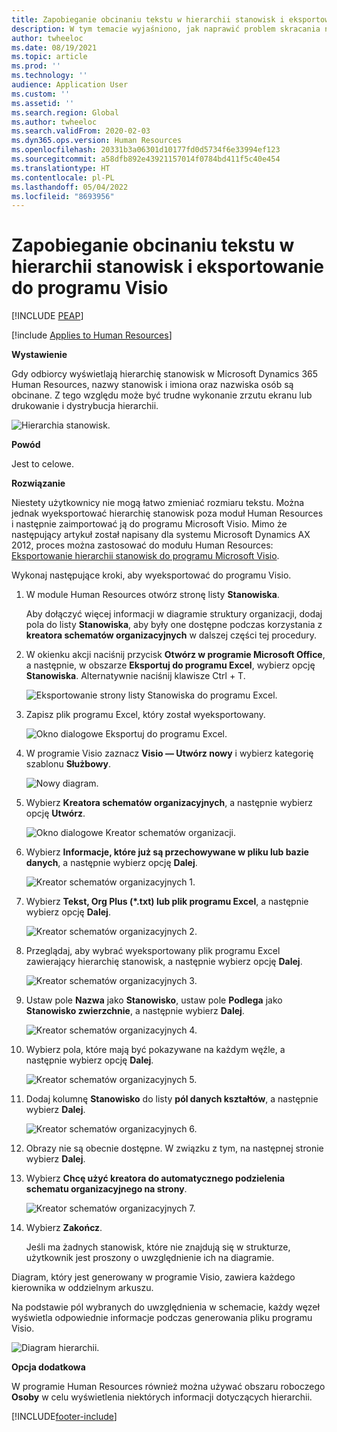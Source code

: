 ```yaml
---
title: Zapobieganie obcinaniu tekstu w hierarchii stanowisk i eksportowanie do programu Visio
description: W tym temacie wyjaśniono, jak naprawić problem skracania nazw stanowisk oraz imion i nazwisk osób w hierarchii stanowisk w programie Microsoft Dynamics 365 Human Resources.
author: twheeloc
ms.date: 08/19/2021
ms.topic: article
ms.prod: ''
ms.technology: ''
audience: Application User
ms.custom: ''
ms.assetid: ''
ms.search.region: Global
ms.author: twheeloc
ms.search.validFrom: 2020-02-03
ms.dyn365.ops.version: Human Resources
ms.openlocfilehash: 20331b3a06301d10177fd0d5734f6e33994ef123
ms.sourcegitcommit: a58dfb892e43921157014f0784bd411f5c40e454
ms.translationtype: HT
ms.contentlocale: pl-PL
ms.lasthandoff: 05/04/2022
ms.locfileid: "8693956"
---
```

# <a name="avoid-text-truncation-on-the-position-hierarchy-and-export-to-visio"></a>Zapobieganie obcinaniu tekstu w hierarchii stanowisk i eksportowanie do programu Visio


[!INCLUDE [PEAP](../includes/peap-2.md)]

[!include [Applies to Human Resources](../includes/applies-to-hr.md)]

**Wystawienie**

Gdy odbiorcy wyświetlają hierarchię stanowisk w Microsoft Dynamics 365 Human Resources, nazwy stanowisk i imiona oraz nazwiska osób są obcinane. Z tego względu może być trudne wykonanie zrzutu ekranu lub drukowanie i dystrybucja hierarchii.

![Hierarchia stanowisk.](media/position-h.png)

**Powód**

Jest to celowe.

**Rozwiązanie**

Niestety użytkownicy nie mogą łatwo zmieniać rozmiaru tekstu. Można jednak wyeksportować hierarchię stanowisk poza moduł Human Resources i następnie zaimportować ją do programu Microsoft Visio. Mimo że następujący artykuł został napisany dla systemu Microsoft Dynamics AX 2012, proces można zastosować do modułu Human Resources: [Eksportowanie hierarchii stanowisk do programu Microsoft Visio](/dynamicsax-2012/appuser-itpro/export-a-position-hierarchy-to-microsoft-visio).

Wykonaj następujące kroki, aby wyeksportować do programu Visio.

1. W module Human Resources otwórz stronę listy **Stanowiska**.

    Aby dołączyć więcej informacji w diagramie struktury organizacji, dodaj pola do listy **Stanowiska**, aby były one dostępne podczas korzystania z **kreatora schematów organizacyjnych** w dalszej części tej procedury.

2. W okienku akcji naciśnij przycisk **Otwórz w programie Microsoft Office**, a następnie, w obszarze **Eksportuj do programu Excel**, wybierz opcję **Stanowiska**. Alternatywnie naciśnij klawisze Ctrl + T.

    ![Eksportowanie strony listy Stanowiska do programu Excel.](media/org-admin.png)

3. Zapisz plik programu Excel, który został wyeksportowany.

    ![Okno dialogowe Eksportuj do programu Excel.](media/export-excel.png)

4. W programie Visio zaznacz **Visio — Utwórz nowy** i wybierz kategorię szablonu **Służbowy**.

    ![Nowy diagram.](media/new.png)

5. Wybierz **Kreatora schematów organizacyjnych**, a następnie wybierz opcję **Utwórz**.

    ![Okno dialogowe Kreator schematów organizacji.](media/orgchart-wizard.png)

6. Wybierz **Informacje, które już są przechowywane w pliku lub bazie danych**, a następnie wybierz opcję **Dalej**.

    ![Kreator schematów organizacyjnych 1.](media/orgchart-wizard7.png)

7. Wybierz **Tekst, Org Plus (\*.txt) lub plik programu Excel**, a następnie wybierz opcję **Dalej**.

    ![Kreator schematów organizacyjnych 2.](media/orgchart-wizard3.png)

8. Przeglądaj, aby wybrać wyeksportowany plik programu Excel zawierający hierarchię stanowisk, a następnie wybierz opcję **Dalej**.

    ![Kreator schematów organizacyjnych 3.](media/orgchart-wizard2.png)

9. Ustaw pole **Nazwa** jako **Stanowisko**, ustaw pole **Podlega** jako **Stanowisko zwierzchnie**, a następnie wybierz **Dalej**.

    ![Kreator schematów organizacyjnych 4.](media/orgchart-wizard1.png)

10. Wybierz pola, które mają być pokazywane na każdym węźle, a następnie wybierz opcję **Dalej**.

    ![Kreator schematów organizacyjnych 5.](media/orgchart-wizard5.png)

11. Dodaj kolumnę **Stanowisko** do listy **pól danych kształtów**, a następnie wybierz **Dalej**.

    ![Kreator schematów organizacyjnych 6.](media/orgchart-wizard6.png)

12. Obrazy nie są obecnie dostępne. W związku z tym, na następnej stronie wybierz **Dalej**.
13. Wybierz **Chcę użyć kreatora do automatycznego podzielenia schematu organizacyjnego na strony**.

    ![Kreator schematów organizacyjnych 7.](media/orgchart-wizard4.png)

14. Wybierz **Zakończ**.

    Jeśli ma żadnych stanowisk, które nie znajdują się w strukturze, użytkownik jest proszony o uwzględnienie ich na diagramie.

Diagram, który jest generowany w programie Visio, zawiera każdego kierownika w oddzielnym arkuszu.

Na podstawie pól wybranych do uwzględnienia w schemacie, każdy węzeł wyświetla odpowiednie informacje podczas generowania pliku programu Visio.

![Diagram hierarchii.](media/hierarchy.png)

**Opcja dodatkowa**

W programie Human Resources również można używać obszaru roboczego **Osoby** w celu wyświetlenia niektórych informacji dotyczących hierarchii.


[!INCLUDE[footer-include](../includes/footer-banner.md)]
